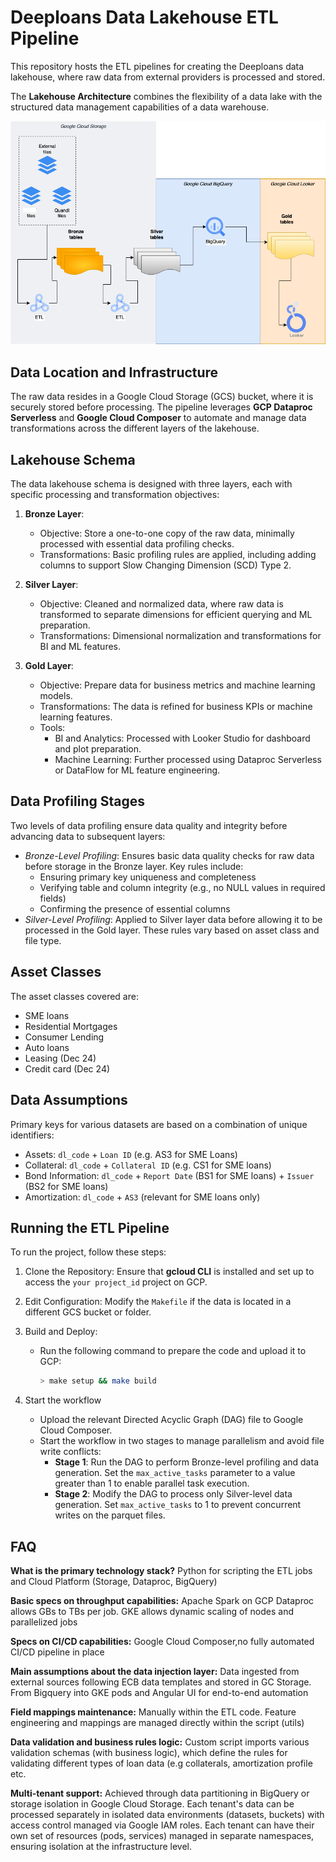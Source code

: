 # Deeploans Data Lakehouse ETL Pipeline

This repository hosts the ETL pipelines for creating the Deeploans data lakehouse, where raw data from external providers is processed and stored.

The **Lakehouse Architecture** combines the flexibility of a data lake with the structured data management capabilities of a data warehouse.

![lakehouse schema](Lakehouse_v1.png "Algoritmica Lakehouse diagram")

## Data Location and Infrastructure
The raw data resides in a Google Cloud Storage (GCS) bucket, where it is securely stored before processing. The pipeline leverages **GCP Dataproc Serverless** and **Google Cloud Composer** to automate and manage data transformations across the different layers of the lakehouse.

## Lakehouse Schema

The data lakehouse schema is designed with three layers, each with specific processing and transformation objectives:

1. **Bronze Layer**:
    - Objective: Store a one-to-one copy of the raw data, minimally processed with essential data profiling checks.
    - Transformations: Basic profiling rules are applied, including adding columns to support Slow Changing Dimension (SCD) Type 2.

2. **Silver Layer**:
    - Objective: Cleaned and normalized data, where raw data is transformed to separate dimensions for efficient querying and ML preparation.
    - Transformations: Dimensional normalization and transformations for BI and ML features.
      
3. **Gold Layer**:
    - Objective: Prepare data for business metrics and machine learning models.
    - Transformations: The data is refined for business KPIs or machine learning features.
    - Tools:
        - BI and Analytics: Processed with Looker Studio for dashboard and plot preparation.
        - Machine Learning: Further processed using Dataproc Serverless or DataFlow for ML feature engineering.
     

## Data Profiling Stages
Two levels of data profiling ensure data quality and integrity before advancing data to subsequent layers:

- *Bronze-Level Profiling*: Ensures basic data quality checks for raw data before storage in the Bronze layer.
  Key rules include:
   - Ensuring primary key uniqueness and completeness
   - Verifying table and column integrity (e.g., no NULL values in required fields)
   - Confirming the presence of essential columns
- *Silver-Level Profiling*: Applied to Silver layer data before allowing it to be processed in the Gold layer. These rules vary based on asset class and file type.

## Asset Classes

The asset classes covered are: 

-  SME loans
-  Residential Mortgages
-  Consumer Lending 
-  Auto loans 
-  Leasing (Dec 24)
-  Credit card (Dec 24)

## Data Assumptions

Primary keys for various datasets are based on a combination of unique identifiers:

- Assets: `dl_code` + `Loan ID` (e.g. AS3 for SME Loans)
- Collateral: `dl_code` + `Collateral ID` (e.g. CS1 for SME loans)
- Bond Information: `dl_code` + `Report Date` (BS1 for SME loans) + `Issuer` (BS2 for SME loans)
- Amortization: `dl_code` + `AS3` (relevant for SME loans only)

## Running the ETL Pipeline

To run the project, follow these steps:

1. Clone the Repository: Ensure that **gcloud CLI** is installed and set up to access the `your project_id` project on GCP.

2. Edit Configuration: Modify the `Makefile` if the data is located in a different GCS bucket or folder.

3. Build and Deploy:
   - Run the following command to prepare the code and upload it to GCP:
     ```bash
     > make setup && make build
     ```
4. Start the workflow
   - Upload the relevant Directed Acyclic Graph (DAG) file to Google Cloud Composer.
   - Start the workflow in two stages to manage parallelism and avoid file write conflicts:
     - **Stage 1**: Run the DAG to perform Bronze-level profiling and data generation. Set the `max_active_tasks` parameter to a value greater than 1 to enable parallel task execution.
     - **Stage 2**: Modify the DAG to process only Silver-level data generation. Set `max_active_tasks` to 1 to prevent concurrent writes on the parquet files.
    

## FAQ
**What is the primary technology stack?**
Python for scripting the ETL jobs and Cloud Platform (Storage, Dataproc,  BigQuery)

**Basic specs on throughput capabilities:** Apache Spark on GCP Dataproc allows GBs to TBs per job. GKE allows dynamic scaling of nodes and parallelized jobs

**Specs on CI/CD capabilities:** Google Cloud Composer,​​ no fully automated CI/CD pipeline in place

**Main assumptions about the data injection layer:** Data ingested from external sources following ECB data templates and stored in GC Storage. From Bigquery into GKE pods and Angular UI for end-to-end automation

**Field mappings maintenance:** Manually within the ETL code. Feature engineering and mappings are managed directly within the script (utils)

**Data validation and business rules logic:** Custom script imports various validation schemas (with business logic), which define the rules for validating different types of loan data (e.g collaterals, amortization profile etc.

**Multi-tenant support:** Achieved through data partitioning in BigQuery or storage isolation in Google Cloud Storage. Each tenant's data can be processed separately in isolated data environments (datasets, buckets) with access control managed via Google IAM roles. Each tenant can have their own set of resources (pods, services) managed in separate namespaces, ensuring isolation at the infrastructure level.
